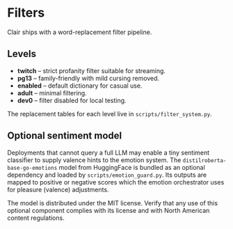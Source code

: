 # Filters

Clair ships with a word-replacement filter pipeline.

## Levels

- **twitch** – strict profanity filter suitable for streaming.
- **pg13** – family-friendly with mild cursing removed.
- **enabled** – default dictionary for casual use.
- **adult** – minimal filtering.
- **dev0** – filter disabled for local testing.

The replacement tables for each level live in `scripts/filter_system.py`.

## Optional sentiment model

Deployments that cannot query a full LLM may enable a tiny sentiment
classifier to supply valence hints to the emotion system.  The
`distilroberta-base-go-emotions` model from HuggingFace is bundled as an
optional dependency and loaded by `scripts/emotion_guard.py`.  Its
outputs are mapped to positive or negative scores which the emotion
orchestrator uses for pleasure (valence) adjustments.

The model is distributed under the MIT license.  Verify that any use of
this optional component complies with its license and with North
American content regulations.

